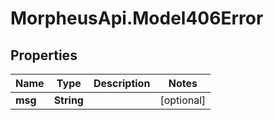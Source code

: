 # MorpheusApi.Model406Error

## Properties

Name | Type | Description | Notes
------------ | ------------- | ------------- | -------------
**msg** | **String** |  | [optional] 


